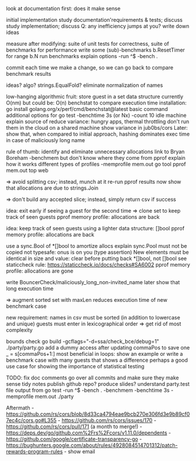 look at documentation first: does it make sense

initial implementation
    study documentation'requirements & tests; discuss
    study implementation; discuss
        Q: any inefficiency jumps at you?
        write down ideas

measure after modifying: suite of unit tests for correctness, suite of benchmarks for performance
    write some (sub)-benchmarks
        b.ResetTimer
        for range b.N
    run benchmarks
        explain options
            -run ^$
            -bench .

commit each time we make a change, so we can go back to compare benchmark results

ideas?
    algo?
    strings.EqualFold?
    eliminate normalization of names

low-hanging algorithmic fruit: store guest in a set data structure
    currently O(nm) but could be: O(n)
    benchstat to compare execution time
        installation: go install golang.org/x/perf/cmd/benchstat@latest
        basic command
        additional options for go test
            -benchtime 3s (or Nx)
            -count 10
        idle machine
        explain source of reduce variance: hungry apps, thermal throttling
        don't run them in the cloud on a shared machine
            show variance in jub0bs/cors
    Later: show that, when compared to initial approach, hashing dominates exec time in case of maliciously long name

rule of thumb: identify and eliminate unnecessary allocations
    link to Bryan Boreham
    -benchmem
    but don't know where they come from
    pprof
        explain how it works
        different types of profiles
        -memprofile mem.out
        go tool pprof mem.out
            top
            web

=> avoid splitting csv; instead, munch at it
    re-run pprof
        results now show that allocations are due to strings.Join

=> don't build any accepted slice; instead, simply return csv if success

idea: exit early if seeing a guest for the second time
    => clone set to keep track of seen guests
    pprof memory profile: allocations are back
    
idea: keep track of seen guests using a lighter data structure: []bool
    pprof memory profile: allocations are back

use a sync.Bool of *[]bool to amortize allocs
    explain sync.Pool
        must not be copied
        not typesafe: onus is on you (type assertion)
        New
        elements must be identical in size and value: clear before putting back
        *[]bool, not []bool
            see staticcheck rule: https://staticcheck.io/docs/checks#SA6002
    pprof memory profile: allocations are gone

write BouncerCheck/maliciously_long_non-invited_name later
    show that long execution time

=> augment sorted set with maxLen
    reduces execution time of new benchmark case

new requirement: names in csv must be sorted (in addition to lowercase and unique)
    guests must enter in lexicographical order
    => get rid of most complexity

bounds check
    go build -gcflags="-d=ssa/check_bce/debug=1" ./party/party.go
    add a dummy access after updating commaPos to save one
        _ = s[commaPos+1:]
    most beneficial in loops: show an example
        or write a benchmark case with many guests that shows a difference
        perhaps a good use case for showing the importance of statistical testing

TODO: fix doc comments
    go over all commits and make sure they make sense
    tidy notes
    publish github repo?
    produce slides?
    understand party.test file output from
        go test -run ^$ -bench . -benchmem -benchtime 3s -memprofile mem.out ./party

Aftermath
    - https://github.com/rs/cors/blob/8d33ca4794eae9bcb270e306fd3e9b89cf07ec4c/cors.go#L355
    - https://github.com/rs/cors/issues/170
    - https://github.com/rs/cors/pull/171 (a month to merge!)
    - https://deps.dev/go/github.com%2Frs%2Fcors/v1.11.0/dependents
    - https://github.com/google/certificate-transparency-go
    - https://bughunters.google.com/about/rules/4928084514701312/patch-rewards-program-rules
    - show email
    